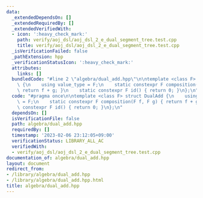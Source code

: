```yaml
---
data:
  _extendedDependsOn: []
  _extendedRequiredBy: []
  _extendedVerifiedWith:
  - icon: ':heavy_check_mark:'
    path: verify/aoj_dsl/aoj_dsl_2_e_dual_segment_tree.test.cpp
    title: verify/aoj_dsl/aoj_dsl_2_e_dual_segment_tree.test.cpp
  _isVerificationFailed: false
  _pathExtension: hpp
  _verificationStatusIcon: ':heavy_check_mark:'
  attributes:
    links: []
  bundledCode: "#line 2 \"algebra/dual_add.hpp\"\n\ntemplate <class F> struct DualAdd\
    \ {\n    using value_type = F;\n    static constexpr F composition(F f, F g) {\
    \ return f + g; }\n    static constexpr F id() { return 0; }\n};\n"
  code: "#pragma once\n\ntemplate <class F> struct DualAdd {\n    using value_type\
    \ = F;\n    static constexpr F composition(F f, F g) { return f + g; }\n    static\
    \ constexpr F id() { return 0; }\n};\n"
  dependsOn: []
  isVerificationFile: false
  path: algebra/dual_add.hpp
  requiredBy: []
  timestamp: '2023-02-06 23:12:05+09:00'
  verificationStatus: LIBRARY_ALL_AC
  verifiedWith:
  - verify/aoj_dsl/aoj_dsl_2_e_dual_segment_tree.test.cpp
documentation_of: algebra/dual_add.hpp
layout: document
redirect_from:
- /library/algebra/dual_add.hpp
- /library/algebra/dual_add.hpp.html
title: algebra/dual_add.hpp
---
```


